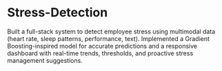 # Stress-Detection
Built a full-stack system to detect employee stress using multimodal data (heart rate, sleep patterns, performance, text). Implemented a Gradient Boosting-inspired model for accurate predictions and a responsive dashboard with real-time trends, thresholds, and proactive stress management suggestions.
